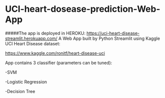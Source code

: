 # UCI-heart-dosease-prediction-Web-App

#####The app is deployed in HEROKU: https://uci-heart-disease-streamlit.herokuapp.com/
A Web App built by Python Streamlit using Kaggle UCI Heart Disease dataset:

https://www.kaggle.com/ronitf/heart-disease-uci

App contains 3 classifier (parameters can be tuned):

-SVM

-Logistic Regression

-Decision Tree
